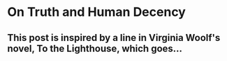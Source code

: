 # On Truth and Human Decency
## This post is inspired by a line in Virginia Woolf's novel, To the Lighthouse, which goes...
